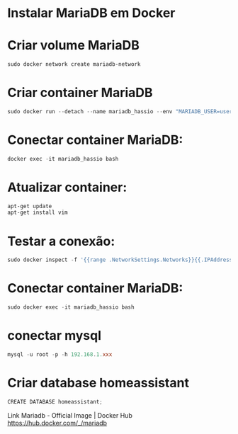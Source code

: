 # Instalar MariaDB em Docker

# Criar volume MariaDB
```powershell
sudo docker network create mariadb-network 
```
#  Criar container MariaDB
```powershell
sudo docker run --detach --name mariadb_hassio --env "MARIADB_USER=user" --env "MARIADB_PASSWORD=password" --env "MARIADB_ROOT_PASSWORD=password" --env "LANG=C.UTF-8" --env "TZ=America/Sao_Paulo" -p 0.0.0.0:3306:3306 mariadb:latest
```

# Conectar container MariaDB:
```powershell
docker exec -it mariadb_hassio bash
```

# Atualizar container:
```powershell
apt-get update
apt-get install vim
```

# Testar a conexão:
```powershell
sudo docker inspect -f '{{range .NetworkSettings.Networks}}{{.IPAddress}}{{end}}' mariadb_hassio
```

# Conectar container MariaDB:
```powershell
sudo docker exec -it mariadb_hassio bash
```

# conectar mysql
```powershell
mysql -u root -p -h 192.168.1.xxx
```

# Criar database homeassistant
```powershell
CREATE DATABASE homeassistant;
```

Link Mariadb - Official Image | Docker Hub https://hub.docker.com/_/mariadb
